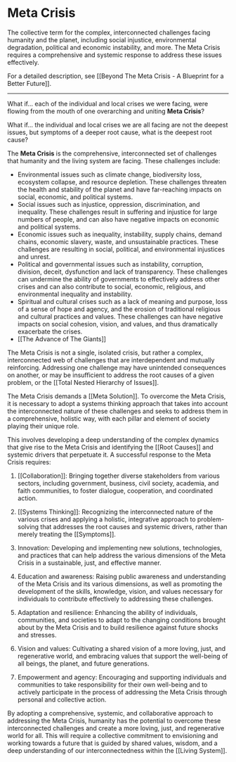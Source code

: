 # Meta Crisis

The collective term for the complex, interconnected challenges facing humanity and the planet, including social injustice, environmental degradation, political and economic instability, and more. The Meta Crisis requires a comprehensive and systemic response to address these issues effectively.

For a detailed description, see [[Beyond The Meta Crisis - A Blueprint for a Better Future]]. 
___

What if... each of the individual and local crises we were facing, were flowing from the mouth of one overarching and uniting **Meta Crisis**? 

What if... the individual and local crises we are all facing are not the deepest issues, but symptoms of a deeper root cause, what is the deepest root cause? 

The **Meta Crisis** is the comprehensive, interconnected set of challenges that humanity and the living system are facing. These challenges include:

-   Environmental issues such as climate change, biodiversity loss, ecosystem collapse, and resource depletion. These challenges threaten the health and stability of the planet and have far-reaching impacts on social, economic, and political systems.  
-   Social issues such as injustice, oppression, discrimination, and inequality. These challenges result in suffering and injustice for large numbers of people, and can also have negative impacts on economic and political systems.  
-   Economic issues such as inequality, instability, supply chains, demand chains, economic slavery, waste, and unsustainable practices. These challenges are resulting in social, political, and environmental injustices and unrest.  
-   Political and governmental issues such as instability, corruption, division, deceit, dysfunction and lack of transparency. These challenges can undermine the ability of governments to effectively address other crises and can also contribute to social, economic, religious, and environmental inequality and instability.  
-   Spiritual and cultural crises such as a lack of meaning and purpose, loss of a sense of hope and agency, and the erosion of traditional religious and cultural practices and values. These challenges can have negative impacts on social cohesion, vision, and values, and thus dramatically exacerbate the crises. 
- [[The Advance of The Giants]]  

The Meta Crisis is not a single, isolated crisis, but rather a complex, interconnected web of challenges that are interdependent and mutually reinforcing. Addressing one challenge may have unintended consequences on another, or may be insufficient to address the root causes of a given problem, or the [[Total Nested Hierarchy of Issues]].  

The Meta Crisis demands a [[Meta Solution]]. To overcome the Meta Crisis, it is necessary to adopt a systems thinking approach that takes into account the interconnected nature of these challenges and seeks to address them in a comprehensive, holistic way, with each pillar and element of society playing their unique role. 

This involves developing a deep understanding of the complex dynamics that give rise to the Meta Crisis and identifying the [[Root Causes]] and systemic drivers that perpetuate it. A successful response to the Meta Crisis requires:

1.  [[Collaboration]]: Bringing together diverse stakeholders from various sectors, including government, business, civil society, academia, and faith communities, to foster dialogue, cooperation, and coordinated action.
    
2.  [[Systems Thinking]]: Recognizing the interconnected nature of the various crises and applying a holistic, integrative approach to problem-solving that addresses the root causes and systemic drivers, rather than merely treating the [[Symptoms]].
    
3.  Innovation: Developing and implementing new solutions, technologies, and practices that can help address the various dimensions of the Meta Crisis in a sustainable, just, and effective manner.
    
4.  Education and awareness: Raising public awareness and understanding of the Meta Crisis and its various dimensions, as well as promoting the development of the skills, knowledge, vision, and values necessary for individuals to contribute effectively to addressing these challenges.
    
5.  Adaptation and resilience: Enhancing the ability of individuals, communities, and societies to adapt to the changing conditions brought about by the Meta Crisis and to build resilience against future shocks and stresses.
    
6.  Vision and values: Cultivating a shared vision of a more loving, just, and regenerative world, and embracing values that support the well-being of all beings, the planet, and future generations.
    
7.  Empowerment and agency: Encouraging and supporting individuals and communities to take responsibility for their own well-being and to actively participate in the process of addressing the Meta Crisis through personal and collective action.
    

By adopting a comprehensive, systemic, and collaborative approach to addressing the Meta Crisis, humanity has the potential to overcome these interconnected challenges and create a more loving, just, and regenerative world for all. This will require a collective commitment to envisioning and working towards a future that is guided by shared values, wisdom, and a deep understanding of our interconnectedness within the [[Living System]]. 